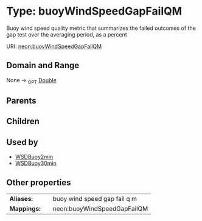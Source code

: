 
# Type: buoyWindSpeedGapFailQM


Buoy wind speed quality metric that summarizes the failed outcomes of the gap test over the averaging period, as a percent

URI: [neon:buoyWindSpeedGapFailQM](https://data.neonscience.org/buoyWindSpeedGapFailQM)


## Domain and Range

None ->  <sub>OPT</sub> [Double](types/Double.md)

## Parents


## Children


## Used by

 * [WSDBuoy2min](WSDBuoy2min.md)
 * [WSDBuoy30min](WSDBuoy30min.md)

## Other properties

|  |  |  |
| --- | --- | --- |
| **Aliases:** | | buoy wind speed gap fail q m |
| **Mappings:** | | neon:buoyWindSpeedGapFailQM |

